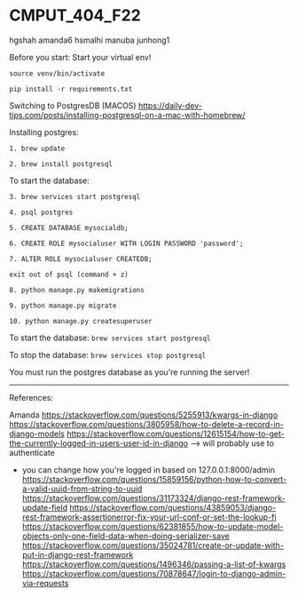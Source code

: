 # CMPUT_404_F22

hgshah
amanda6
hsmalhi
manuba
junhong1

Before you start: Start your virtual env!

```
source venv/bin/activate

pip install -r requirements.txt
```

Switching to PostgresDB (MACOS)
https://daily-dev-tips.com/posts/installing-postgresql-on-a-mac-with-homebrew/

Installing postgres:

```
1. brew update

2. brew install postgresql
```

To start the database:

```
3. brew services start postgresql

4. psql postgres

5. CREATE DATABASE mysocialdb;

6. CREATE ROLE mysocialuser WITH LOGIN PASSWORD 'password';

7. ALTER ROLE mysocialuser CREATEDB;

exit out of psql (command + z)

8. python manage.py makemigrations

9. python manage.py migrate

10. python manage.py createsuperuser
```

To start the database:
```brew services start postgresql```

To stop the database:
```brew services stop postgresql```

You must run the postgres database as you're running the server!

<hr>

References:

Amanda
https://stackoverflow.com/questions/5255913/kwargs-in-django
https://stackoverflow.com/questions/3805958/how-to-delete-a-record-in-django-models
https://stackoverflow.com/questions/12615154/how-to-get-the-currently-logged-in-users-user-id-in-django --> will
probably use to authenticate

- you can change how you're logged in based on 127.0.0.1:8000/admin
  https://stackoverflow.com/questions/15859156/python-how-to-convert-a-valid-uuid-from-string-to-uuid
  https://stackoverflow.com/questions/31173324/django-rest-framework-update-field
  https://stackoverflow.com/questions/43859053/django-rest-framework-assertionerror-fix-your-url-conf-or-set-the-lookup-fi
  https://stackoverflow.com/questions/62381855/how-to-update-model-objects-only-one-field-data-when-doing-serializer-save
  https://stackoverflow.com/questions/35024781/create-or-update-with-put-in-django-rest-framework
  https://stackoverflow.com/questions/1496346/passing-a-list-of-kwargs
  https://stackoverflow.com/questions/70878647/login-to-django-admin-via-requests
